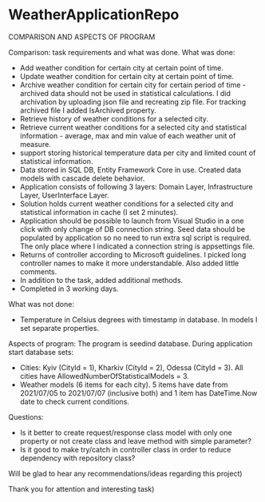# WeatherApplicationRepo

COMPARISON AND ASPECTS OF PROGRAM

Comparison: task requirements and what was done.
What was done:
- Add weather condition for certain city at certain point of time.
- Update weather condition for certain city at certain point of time.
- Archive weather condition for certain city for certain period of time - archived data should not be used in statistical calculations. I did archivation by uploading json file and recreating zip file. For tracking archived file I added IsArchived property.
- Retrieve history of weather conditions for a selected city.
- Retrieve current weather conditions for a selected city and statistical information - average, max and min value of each weather unit of measure.
- support storing historical temperature data per city and limited count of statistical information.
- Data stored in SQL DB, Entity Framework Core in use. Created data models with cascade delete behavior.
- Application consists of following 3 layers: Domain Layer, Infrastructure Layer, UserInterface Layer.
- Solution holds current weather conditions for a selected city and statistical information in cache (I set 2 minutes).
- Application should be possible to launch from Visual Studio in a one click with only change of DB connection string. Seed data should be populated by application so no need to run extra sql script is required. The only place where I indicated a connection string is appsettings file.
- Returns of controller according to Microsoft guidelines. I picked long controller names to make it more understandable. Also added little comments.
- In addition to the task, added additional methods.
- Completed in 3 working days.

What was not done:
- Temperature in Celsius degrees with timestamp in database. In models I set separate properties.

Aspects of program:
The program is seedind database. During application start database sets:
- Cities: Kyiv (CityId = 1), Kharkiv (CityId = 2), Odessa (CityId = 3). All cities have AllowedNumberOfStatisticalModels = 3.
- Weather models (6 items for each city).
5 items have date from 2021/07/05 to 2021/07/07 (inclusive both) and 1 item has DateTime.Now date to check current conditions.

Questions:
- Is it better to create request/response class model with only one property or not create class and leave method with simple parameter?
- Is it good to make try/catch in controller class in order to reduce dependency with repository class?

Will be glad to hear any recommendations/ideas regarding this project)

Thank you for attention and interesting task)
